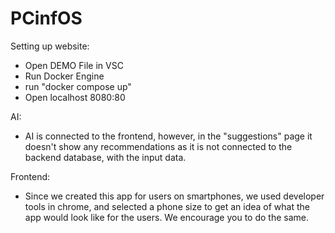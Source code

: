 # PCinfOS

Setting up website:
- Open DEMO File in VSC
- Run Docker Engine
- run "docker compose up"
- Open localhost 8080:80

AI: 
- AI is connected to the frontend, however, in the "suggestions" page it doesn't show any recommendations as it is not connected to the backend database, with the input data.

Frontend: 
- Since we created this app for users on smartphones, we used developer tools in chrome, and selected a phone size to get an idea of what the app would look like for the users. We encourage you to do the same.  
